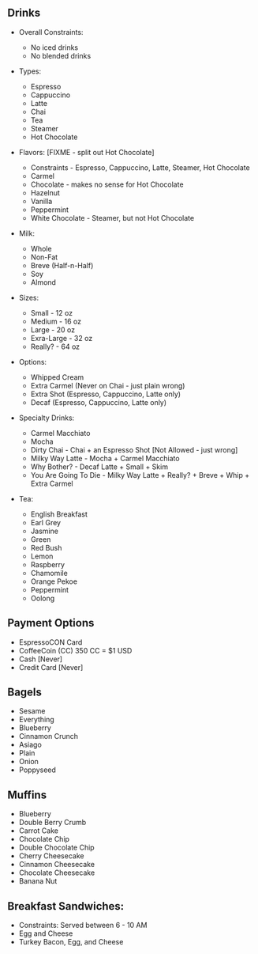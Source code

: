 ## Drinks
* Overall Constraints:
  * No iced drinks
  * No blended drinks 

* Types: 
  * Espresso
  * Cappuccino
  * Latte
  * Chai
  * Tea
  * Steamer
  * Hot Chocolate

* Flavors: [FIXME - split out Hot Chocolate]
  * Constraints - Espresso, Cappuccino, Latte, Steamer, Hot Chocolate
  * Carmel
  * Chocolate - makes no sense for Hot Chocolate
  * Hazelnut
  * Vanilla
  * Peppermint
  * White Chocolate - Steamer, but not Hot Chocolate

* Milk: 
  * Whole
  * Non-Fat
  * Breve (Half-n-Half)
  * Soy
  * Almond

* Sizes: 
  * Small      - 12 oz
  * Medium     - 16 oz
  * Large      - 20 oz
  * Exra-Large - 32 oz
  * Really?    - 64 oz

* Options: 
  * Whipped Cream
  * Extra Carmel (Never on Chai - just plain wrong)
  * Extra Shot (Espresso, Cappuccino, Latte only)
  * Decaf (Espresso, Cappuccino, Latte only)

* Specialty Drinks:
  * Carmel Macchiato
  * Mocha
  * Dirty Chai - Chai + an Espresso Shot [Not Allowed - just wrong]
  * Milky Way Latte - Mocha + Carmel Macchiato
  * Why Bother? - Decaf Latte + Small + Skim 
  * You Are Going To Die - Milky Way Latte + Really? + Breve + Whip + Extra Carmel

* Tea:
  * English Breakfast
  * Earl Grey
  * Jasmine
  * Green
  * Red Bush
  * Lemon
  * Raspberry
  * Chamomile
  * Orange Pekoe
  * Peppermint
  * Oolong


## Payment Options
* EspressoCON Card 
* CoffeeCoin (CC)  350 CC = $1 USD
* Cash [Never]
* Credit Card [Never]


## Bagels
* Sesame
* Everything
* Blueberry
* Cinnamon Crunch
* Asiago
* Plain
* Onion
* Poppyseed


## Muffins
* Blueberry
* Double Berry Crumb
* Carrot Cake
* Chocolate Chip
* Double Chocolate Chip
* Cherry Cheesecake
* Cinnamon Cheesecake
* Chocolate Cheesecake
* Banana Nut


## Breakfast Sandwiches:
* Constraints: Served between 6 - 10 AM
* Egg and Cheese
* Turkey Bacon, Egg, and Cheese